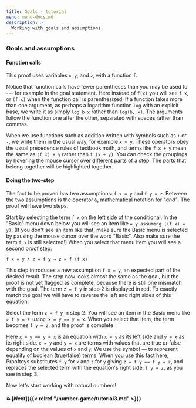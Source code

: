 ```yaml
---
title: Goals - tutorial
menu: menu-docs.md
description: >
  Working with goals and assumptions
---
```


### Goals and assumptions

#### Function calls

This proof uses variables `x`, `y`, and `z`, with a function `f`.

Notice that function calls have fewer parentheses than you may be used
to --- for example in the goal statement.  Here instead of `f(x)` you
will see `f x`, or `(f x)` when the function call is parenthesized.
If a function takes more than one argument, as perhaps a logarithm
function `log` with an explicit base, we write it as simply `log b x`
rather than `log(b, x)`. The arguments follow the function one after
the other, separated with spaces rather than commas.

When we use functions such as addition written with symbols such as
`+` or `-`, we write them in the usual way, for example `x + y`.
These operators obey the usual precedence rules of textbook math, and
terms like `f x + y` mean the same as `(f x) + y` rather than `f (x +
y)`.  You can check the groupings by hovering the mouse cursor over
different parts of a step.  The parts that belong together will be
highlighted together.

<div class=proof-editor data-exercise="nat/nat0.2"></div>

#### Doing the two-step

The fact to be proved has two assumptions: `f x = y` and `f y = z`.
Between the two assumptions is the operator `&`, mathematical notation
for *"and"*.  The proof will have two steps.

Start by selecting the term `f x` on the left side of the conditional.
In the "Basic" menu down below you will see an item like `➭ y assuming
((f x) = y)`.  (If you don't see an item like that, make sure the
Basic menu is selected by pausing the mouse cursor over the word
"Basic".  Also make sure the term `f x` is still selected!)  When you
select that menu item you will see a second proof step:

`f x = y ∧ z = f y ⇒ z = f (f x)`

This step introduces a new assumption `f x = y`, an expected part of
the desired result.  The step now looks almost the same as the goal,
but the proof is not yet flagged as complete, because there is still
one mismatch with the goal.  The term `z = f y` in step 2 is displayed
in red.  To exactly match the goal we will have to reverse the left
and right sides of this equation.

Select the term `z = f y` in step 2.  You will see an item in the
Basic menu like `➭ f y = z using x = y == y = x`.  When you select
that item, the term becomes `f y = z`, and the proof is complete.

Here `x = y == y = x` is an equation with `x = y` as its left side and
`y = x` as its right side.  `x = y` and `y = x` are terms with values
that are true or false depending on the values of `x` and `y`.  We use
the symbol `==` to represent equality of boolean (true/false) terms.
When you use this fact here, Prooftoys substitutes `f y` for `x` and
`z` for `y` giving `z = f y == f y = z`, and replaces the selected
term with the equation's right side: `f y = z`, as you see in step 3.

Now let's start working with natural numbers!

#### ➭ [***Next***]({{< relref "/number-game/tutorial3.md" >}})

<!--

{{< figure src="/images/rewrite-menu.png" alt="The action menu" >}}

The next proof is still just one step, but one that shows a lot about
about how you prove things with Prooftoys.

This one uses another very fundamental mathematical fact, that if you
apply the same function to values that are equal, the results are also
equal.  We can write this as `x = y => f x = f y`.  It is a very
general and fundamental fact about functions.

In step 1, select the term `f (f a) = f b` on the *left*
side of the conditional, and look in the "Basic" menu, where you
should see a menu with:


Choose the menu item `➭ T when ... using x = y => (f x = f y == T)`.

This should add a step to the proof display, like this:

{{< figure src="/images/rewrite-result.png" alt="The completed proof" >}}

This is a good example of rewriting.

#### Rewriting with assumptions

written as ` . . . == T` means "is true", it is a *convention*. 

XXX

(What if you write `f x + y`?  In Prooftoys and most proof
assistants this has the same meaning as `(f x) + y`, ***not***
`f (x + y)`.  Somewhat similarly, the fessor of the fessor of
x is written `f (f x)`, ***not*** `f f x`.)

(Notice that in the second line of the proof, the description says "use
`(x = x) == T`".  This is a mathematical fact in the form of an
equation, and it enables you to replace a term like `x + y = x + y`
with `T` anywhere it may appear.)

(You can read conditional statements like `A => B` as "A implies B".
It is a true statement because any mathematical statement implies
itself.)

(*assumptions* connected with _and_, written mathematically as `&`.)

(highlighted in red)

### Background on working with assumptions

In working with assumptions Prooftoys uses extensions of the basic
principles, applying them to new situations, but it mostly handles
these behind the scenes, so you just need to follow a few simple rules
to succeed.

opportunities to connect them back to basic principles later.

-->
